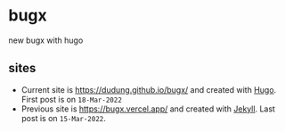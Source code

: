 # bugx
new bugx with hugo

## sites
+ Current site is <https://dudung.github.io/bugx/> and created with [Hugo](https://gohugo.io/). First post is on `18-Mar-2022`
+ Previous site is <https://bugx.vercel.app/> and created with [Jekyll](https://jekyllrb.com/). Last post is on `15-Mar-2022`.
